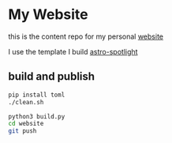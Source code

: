# My Website

this is the content repo for my personal [website](https://eelias13.github.io/) 

I use the template I build [astro-spotlight](https://github.com/eelias13/astro-spotlight)

## build and publish

```bash
pip install toml
./clean.sh
```

```bash
python3 build.py 
cd website
git push
```